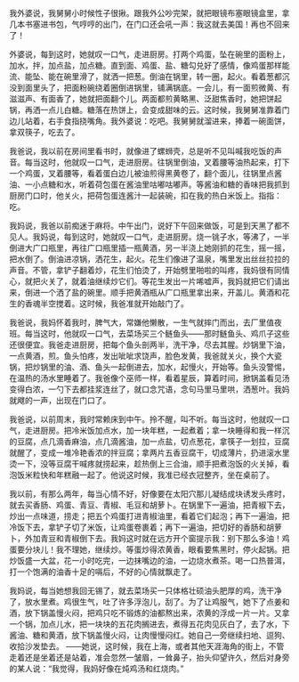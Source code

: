 我外婆说，我舅舅小时候性子很揪。跟我外公吵完架，就把眼镜布塞眼镜盒里，拿几本书塞进书包，气哼哼的出门，在门口还会吼一声：我这就去美国！再也不回来了！

外婆说，每到这时，她就叹一口气，走进厨房。打两个鸡蛋，坠在碗里的面粉上，加水，拌，加点盐，加点糖。直到面、鸡蛋、盐、糖勾兑好了感情，像鸡蛋那样能流、能坠、能在碗里滑了，就洒一把葱。倒油在锅里，转一圈，起火。看着葱都沉没到面里头了，把面粉碗绕着圈倒进锅里，铺满锅底。一会儿，有一面煎微黄、有滋滋声、有面香了，她就把面翻个儿。两面都煎黄略黑、泛甜焦香时，她把饼起锅，再洒一点儿白糖。糖落在热饼上，会变成甜味的云。这时候，我舅舅准靠着门边儿站着，右手食指挠嘴角。我外婆说：吃吧。我舅舅就溜进来，捧着一碗面饼，拿双筷子，吃去了。

我爸说，我以前在房间里看书时，就像进了螺蛳壳，总是听不见叫喊我吃饭的声音。每当这时，他就叹一口气，走进厨房。往锅里倒油，叉着腰等油热起来，打下一个鸡蛋，叉着腰等，看着蛋白边儿被油煎得黑黄卷了，翻个面儿，往锅里点酱油、一小点糖和水，听着荷包蛋在酱油里咕嘟咕嘟声。等酱油和糖的香味把我抓到厨房门口时，他关火，把荷包蛋连酱汁一起装碗，扣在我的热白米饭上。指指：吃。

我妈说，我爸以前痴迷于麻将。中午出门，说好下午回来做饭，可是到天黑了都不见人。我妈说，每到这时，她就叹一口气，走进厨房。烧一铫子水，等沸了，一半倒进大广口瓶里，再往广口瓶里插一瓶黄酒，另一半浇上她刚抓的花生，摇一摇，把水倒了。倒油进凉锅，洒花生，起火。花生们像进了温泉，嘴里发出丝丝拉拉的声音。不管，拿铲子翻着炒，花生们怕烫了，开始劈里啪啦的叫疼，我妈很有同情心，就把火关了，就着油继续炒它们。等花生发出一片唏嘘声，我妈就把它们请出来，倒进一个洒了盐的碗里。顺手把黄酒瓶从广口瓶里拿出来，开盖儿。黄酒和花生的香魂半空搅着。这时候，我爸准就开始敲门了。

我爸说，我妈怀着我时，脾气大，常嫌他懒散，一生气就摔门而出，去厂里值夜班。每当这时，他就叹一口气，去菜场买三个鲢鱼头——那时鲢鱼头、鸡爪子这些还很便宜。我爸走进厨房，把每个鱼头剖两半，洗干净，尽去其腥。炒锅里下油，一点黄酒，煎。鱼头怕疼，发出呲呲求饶声，脸色发黄，我爸就关火，换个大瓷锅，把炒锅里的油、酒、鱼头一起倒进去，加水，起慢火，开始等。鱼头没警惕，在温热的汤水里睡着了。我爸像个巫师一样，看着星辰，算着时间，掀锅盖看见汤变得白浓，一勺下去都挂浆连丝了，就口念咒语，念句马里马里哄，洒葱叶。我妈就飕的一声，出现在门口了。

我爸说，以前周末，我时常赖床到中午。拎不醒，叫不听。每当这时，他就叹一口气，走进厨房。把冷米饭加点水，加一块年糕，一起煮着；拿一块睡得和我一样沉的豆腐，点几滴香麻油，点几滴酱油，加一点盐，切点葱花，拿筷子一划拉，豆腐就醒了，变成一堆冷艳香浓的拌豆腐；拿两片五香豆腐干，切成薄片，扔进滚水里烫一下，没等豆腐干喊疼就捞起来，趁热倒上三合油，顺手把煮泡饭的火关掉，看泡饭米粒快和年糕融一起了。他说这时候，我准已经衣冠整齐，坐在桌前了。

我以前，有那么两年，每当心情不好，好像要在太阳穴那儿凝结成块诱发头疼时，就去买香肠、鸡蛋、青豆、青椒、毛豆和胡萝卜。在锅里下一遍油，把青椒下去，炒出一点味道，捞走；把五个鸡蛋打进青椒油里，看着它们起泡；再下一遍油，把冷饭下去，拿铲子切了米饭，让鸡蛋卷裹着；再下一遍油，把切好的香肠和胡萝卜，外加青豆和青椒倒下去。我妈这时就在远方开个窗提示我：别下那么多油！鸡蛋要分块儿！我不理她，继续炒。等蛋炒得浓黄香，眼看要焦黑时，停火起锅。把炒饭盛一大盆，花一小时吃完，一边抹嘴边的油，一边烧水煮茶。喝一口热普洱，打一个饱满的油香十足的嗝后，不好的心情就飘走了。

我妈说，每当她想我回无锡了，就去菜场买一只体格壮硕油头肥厚的鸡，洗干净了，放水里煮。鸡很生气，吐了许多浮泡儿，刮了。为了让鸡服气，她下了点姜和酒，放下锅盖慢火闷，把鸡只吃不锻炼的油都熬出来，浓黄的浮成一片一片。又拿一个锅，加点儿水，把一块块的五花肉搁进去，煮得五花肉见灰白了，去了水，下酱油、糖和黄酒，放下锅盖慢火闷，让肉慢慢闷红。她自己一旁继续扫地、逗狗、收拾沙发垫去。 ——她说，这时候，我在上海，或者其他天涯海角的街上，不管走着还是坐着还是站着，准会忽然一皱眉，一耸鼻子，抬头仰望许久，然后对身旁的某人说：“我觉得，我妈好像在炖鸡汤和红烧肉。”